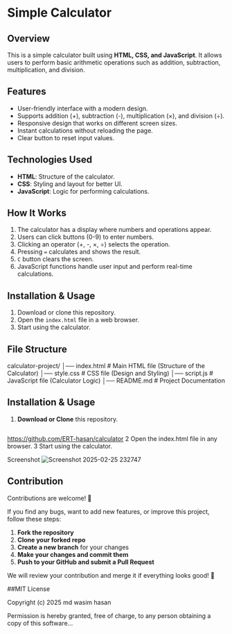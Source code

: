# Simple Calculator

## Overview
This is a simple calculator built using **HTML, CSS, and JavaScript**. It allows users to perform basic arithmetic operations such as addition, subtraction, multiplication, and division.

## Features
- User-friendly interface with a modern design.
- Supports addition (+), subtraction (-), multiplication (×), and division (÷).
- Responsive design that works on different screen sizes.
- Instant calculations without reloading the page.
- Clear button to reset input values.

## Technologies Used
- **HTML**: Structure of the calculator.
- **CSS**: Styling and layout for better UI.
- **JavaScript**: Logic for performing calculations.

## How It Works
1. The calculator has a display where numbers and operations appear.
2. Users can click buttons (0-9) to enter numbers.
3. Clicking an operator (+, -, ×, ÷) selects the operation.
4. Pressing `=` calculates and shows the result.
5. `C` button clears the screen.
6. JavaScript functions handle user input and perform real-time calculations.

## Installation & Usage
1. Download or clone this repository.
2. Open the `index.html` file in a web browser.
3. Start using the calculator.

## File Structure
calculator-project/ │── index.html # Main HTML file (Structure of the Calculator) │── style.css # CSS file (Design and Styling) │── script.js # JavaScript file (Calculator Logic) │── README.md # Project Documentation

## Installation & Usage
1. **Download or Clone** this repository.  
   ```sh
 https://github.com/ERT-hasan/calculator
2 Open the index.html file in any browser.
3 Start using the calculator.

Screenshot
![Screenshot 2025-02-25 232747](https://github.com/user-attachments/assets/a90ea53f-a227-4eb0-9a4b-85404bcac76e)

## Contribution  
Contributions are welcome! 🎉  

If you find any bugs, want to add new features, or improve this project, follow these steps:  

1. **Fork the repository**  
2. **Clone your forked repo**  
3. **Create a new branch** for your changes  
4. **Make your changes and commit them**  
5. **Push to your GitHub and submit a Pull Request**  

We will review your contribution and merge it if everything looks good! 🚀  


##MIT License  

Copyright (c) 2025 md wasim hasan 

Permission is hereby granted, free of charge, to any person obtaining a copy of this software...  





